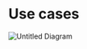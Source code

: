 # Use cases

![Untitled Diagram](https://user-images.githubusercontent.com/72207497/145579875-b840824d-f742-44f6-a717-323d75d0a0d1.png)
